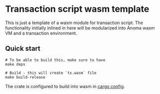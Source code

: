 # Transaction script wasm template

This is just a template of a wasm module for transaction script. The functionality initially inlined in here will be modularized into Anoma wasm VM and a transaction environment.

## Quick start

```shell
# To be able to build this, make sure to have
make deps

# Build - this will create `tx.wasm` file
make build-release
```

The crate is configured to build into wasm in [cargo config](.cargo/config).